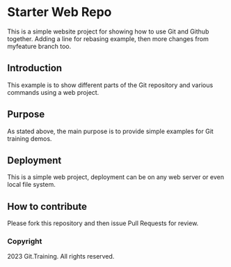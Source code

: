 # Starter Web Repo

This is a simple website project for showing how to use Git and Github together. Adding a line for rebasing example, then more changes from myfeature branch too. 

## Introduction

This example is to show different parts of the Git repository and various commands using a web project.

## Purpose

As stated above, the main purpose is to provide simple examples for Git training demos.

## Deployment

This is a simple web project, deployment can be on any web server or even local file system.

## How to contribute

Please fork this repository and then issue Pull Requests for review.


### Copyright

2023 Git.Training. All rights reserved.